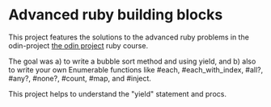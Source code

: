 # Advanced ruby building blocks

This project features the solutions to the advanced ruby problems in the odin-project [the odin project](https://www.theodinproject.com/courses/ruby-programming/lessons/advanced-building-blocks) ruby course.

The goal was a) to write a bubble sort method and using yield, and b) also to write your own Enumerable functions like #each, #each_with_index, #all?, #any?, #none?, #count, #map, and #inject. 

This project helps to understand the "yield" statement and procs. 


